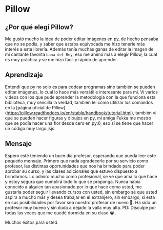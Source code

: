 # Pillow 
## ¿Por qué elegí Pillow?
Me gustó mucho la idea de poder editar imágenes en py, de hecho pensaba que no se podía, y saber que estaba equivocada me hizo tenerle más interés a esta librería. 
Además tenía muchas ganas de editar la imagen de mi cantante favorita `Lana del Rey`, eso me animó más a elegir Pillow, la cual es muy práctica y se me hizo fácil y rápido de aprender.

## Aprendizaje
Entendí que py no solo es para codear programas sino también se pueden editar imágenes, lo cual lo hace más versátil e interesante para mí. Vi varios videos con los que pude aprender la metodología con la que funciona esta biblioteca, muy sencilla la verdad, también leí cómo utilizar los comandos en la [página oficial de Pillow] (https://pillow.readthedocs.io/en/stable/handbook/tutorial.html), también vi que se pueden hacer figuras y dibujos en py, mi amiga Fukka me mostró que se podía hacer una flor desde cero en py:0, eso sí se tiene que hacer un código muy largo jsjs. 

## Mensaje 
Espero esté teniendo un  buen día profesor, esperando que pueda leer este pequeño mensaje.
Primero que nada agradecerle por su servicio como profesor, las distintas oportunidades que nos ha brindado para poder aprobar su curso, y las clases adicionales que estuvo dispuesto a brindarnos. Lo admiro mucho como profesional, se ve que ama lo que hace y estoy segura que cumplirá todo lo que se proponga. Nunca había conocido a alguien tan apasionado por lo que hace como usted, me gustaría poder seguir llevando cursos con usted, sin embargo sé que usted aspira a mucho más y desea trabajar en el extranjero, sin embargo, si está en sus posibilidades por favor sea nuestro profesor de nuevo 🙏. Ha sido un profesor muy bueno y sin duda a dejado la valla muy alta.
PD: Disculpe por todas las veces que me quedé dormida en su clase 😭.

Muchos éxitos para usted.


